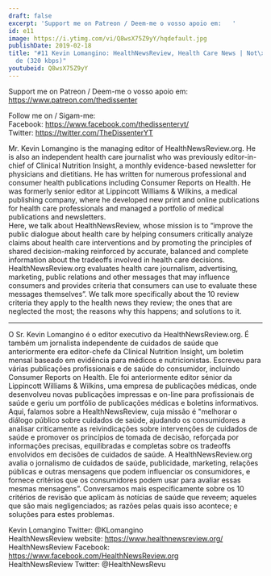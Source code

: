 ```yaml
---
draft: false
excerpt: 'Support me on Patreon / Deem-me o vosso apoio em:   '
id: e11
image: https://i.ytimg.com/vi/Q8wsX75Z9yY/hqdefault.jpg
publishDate: 2019-02-18
title: "#11 Kevin Lomangino: HealthNewsReview, Health Care News | Not\xEDcias de Sa\xFA\
  de (320 kbps)"
youtubeid: Q8wsX75Z9yY
---
```

Support me on Patreon / Deem-me o vosso apoio em:   
https://www.patreon.com/thedissenter

Follow me on / Sigam-me:  
Facebook: https://www.facebook.com/thedissenteryt/  
Twitter: https://twitter.com/TheDissenterYT

Mr. Kevin Lomangino is the managing editor of HealthNewsReview.org. He is also an independent health care journalist who was previously editor-in-chief of Clinical Nutrition Insight, a monthly evidence-based newsletter for physicians and dietitians. He has written for numerous professional and consumer health publications including Consumer Reports on Health. He was formerly senior editor at Lippincott Williams & Wilkins, a medical publishing company, where he developed new print and online publications for health care professionals and managed a portfolio of medical publications and newsletters.   
Here, we talk about HealthNewsReview, whose mission is to “improve the public dialogue about health care by helping consumers critically analyze claims about health care interventions and by promoting the principles of shared decision-making reinforced by accurate, balanced and complete information about the tradeoffs involved in health care decisions. HealthNewsReview.org evaluates health care journalism, advertising, marketing, public relations and other messages that may influence consumers and provides criteria that consumers can use to evaluate these messages themselves”. We talk more specifically about the 10 review criteria they apply to the health news they review; the ones that are neglected the most; the reasons why this happens; and solutions to it.

---

O Sr. Kevin Lomangino é o editor executivo da HealthNewsReview.org. É também um jornalista independente de cuidados de saúde que anteriormente era editor-chefe da Clinical Nutrition Insight, um boletim mensal baseado em evidência para médicos e nutricionistas. Escreveu para várias publicações profissionais e de saúde do consumidor, incluindo Consumer Reports on Health. Ele foi anteriormente editor sénior da Lippincott Williams & Wilkins, uma empresa de publicações médicas, onde desenvolveu novas publicações impressas e on-line para profissionais de saúde e geriu um portfólio de publicações médicas e boletins informativos.  
Aqui, falamos sobre a HealthNewsReview, cuja missão é "melhorar o diálogo público sobre cuidados de saúde, ajudando os consumidores a analisar criticamente as reivindicações sobre intervenções de cuidados de saúde e promover os princípios de tomada de decisão, reforçada por informações precisas, equilibradas e completas sobre os tradeoffs envolvidos em decisões de cuidados de saúde. A HealthNewsReview.org avalia o jornalismo de cuidados de saúde, publicidade, marketing, relações públicas e outras mensagens que podem influenciar os consumidores, e fornece critérios que os consumidores podem usar para avaliar essas mesmas mensagens”. Conversamos mais especificamente sobre os 10 critérios de revisão que aplicam às notícias de saúde que reveem; aqueles que são mais negligenciados; as razões pelas quais isso acontece; e soluções para estes problemas.

Kevin Lomangino Twitter: @KLomangino  
HealthNewsReview website: https://www.healthnewsreview.org/  
HealthNewsReview Facebook: https://www.facebook.com/HealthNewsReview.org   
HealthNewsReview Twitter: @HealthNewsRevu